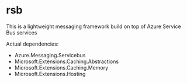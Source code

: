 # rsb

This is a lightweight messaging framework build on top of Azure Service Bus services

Actual dependencies:
- Azure.Messaging.Servicebus
- Microsoft.Extensions.Caching.Abstractions
- Microsoft.Extensions.Caching.Memory
- Microsoft.Extensions.Hosting